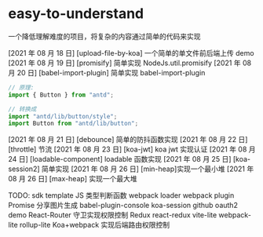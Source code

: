 # easy-to-understand

一个降低理解难度的项目，将复杂的内容通过简单的代码来实现

[2021 年 08 月 18 日] [upload-file-by-koa] 一个简单的单文件前后端上传 demo
[2021 年 08 月 19 日] [promisify] 简单实现 NodeJs.util.promisify
[2021 年 08 月 20 日] [babel-import-plugin] 简单实现 babel-import-plugin

```js
// 原理:
import { Button } from "antd";

// 转换成
import "antd/lib/button/style";
import Button from "antd/lib/button";
```

[2021 年 08 月 21 日] [debounce] 简单的防抖函数实现
[2021 年 08 月 22 日] [throttle] 节流
[2021 年 08 月 23 日] [koa-jwt] koa jwt 实现认证
[2021 年 08 月 24 日] [loadable-component] loadable 函数实现
[2021 年 08 月 25 日] [koa-session2] 简单实现
[2021 年 08 月 26 日] [min-heap]实现一个最小堆
[2021 年 08 月 26 日] [max-heap] 实现一个最大堆


TODO:
sdk template
JS 类型判断函数
webpack loader
webpack plugin
Promise
分享图片生成
babel-plugin-console
koa-session
github oauth2 demo
React-Router 守卫实现权限控制
Redux
react-redux
vite-lite
webpack-lite
rollup-lite
Koa+webpack 实现后端路由权限控制
